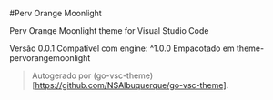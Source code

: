 #Perv Orange Moonlight

Perv Orange Moonlight theme for Visual Studio Code

Versão 0.0.1
Compatível com engine: ^1.0.0
Empacotado em theme-pervorangemoonlight

> Autogerado por (go-vsc-theme)[https://github.com/NSAlbuquerque/go-vsc-theme].